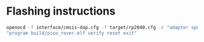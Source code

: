 # Flashing instructions

```bash
openocd -f interface/cmsis-dap.cfg -f target/rp2040.cfg -c "adapter speed 5000" -c
"program build/pico_rover.elf verify reset exit"
```